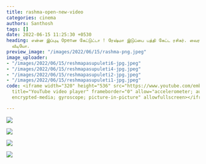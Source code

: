```yaml
---
title: rashma-open-new-video
categories: cinema
authors: Santhosh
tags: []
date: 2022-06-15 11:25:30 +0530
heading: என்ன இப்புடி Openன கேட்டுட்டா ! ரேஷ்மா இடுப்பை பத்தி கேட்ட ரசிகர். வைரல்
  வீடியோ.
preview_image: "/images/2022/06/15/rashma-png.jpeg"
image_uploader:
- "/images/2022/06/15/reshmapasupuleti6-jpg.jpeg"
- "/images/2022/06/15/reshmapasupuleti4-jpg.jpeg"
- "/images/2022/06/15/reshmapasupuleti2-jpg.jpeg"
- "/images/2022/06/15/reshmapasupuleti1-jpg.jpeg"
code: <iframe width="320" height="536" src="https://www.youtube.com/embed/-BQsAGeT3iw"
  title="YouTube video player" frameborder="0" allow="accelerometer; autoplay; clipboard-write;
  encrypted-media; gyroscope; picture-in-picture" allowfullscreen></iframe>

---
```

![](/images/2022/06/15/reshmapasupuleti2-jpg.jpeg)

![](/images/2022/06/15/reshmapasupuleti1-jpg.jpeg)

![](/images/2022/06/15/reshmapasupuleti4-jpg.jpeg)

![](/images/2022/06/15/reshmapasupuleti6-jpg.jpeg)
